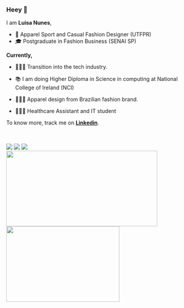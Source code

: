 ### Heey 👋

I am **Luisa Nunes**,

 </div>

- 🧵 Apparel Sport and Casual Fashion Designer (UTFPR)
- 🎓 Postgraduate in Fashion Business (SENAI SP)

**Currently,**
- 👩🏽‍💻 Transition into the tech industry.
- 📚 I am doing Higher Diploma in Science in computing at National College of Ireland (NCI)

- 🎯🇧🇷 Apparel design from Brazilian fashion brand.
- 🎯🇮🇪 Healthcare Assistant and IT student 
  
To know more, track me on **[Linkedin](http://linkedin.com/in/luinunes)**.
<br><br>
##

<div>
   <a href="https://www.linkedin.com/in/luinunes" target="_blank"><img src="https://img.shields.io/badge/-LinkedIn-%230077B5?style=for-the-badge&logo=linkedin&logoColor=white" target="_blank"></a> 
    <a href = "mailto:luinunes@yahoo.com"><img src="https://img.shields.io/badge/-Gmail-%23333?style=for-the-badge&logo=gmail&logoColor=white" target="_blank"></a>
     <a href="https://discordapp.com/users/2318" target="_blank"><img src="https://img.shields.io/badge/Discord-7289DA?style=for-the-badge&logo=discord&logoColor=white" target="_blank"></a> 
<div> 

<div align="left">
  <a href="https://github.com/luinunes13">
    <img height="200em" width= "400em" src="https://github-readme-stats.vercel.app/api?username=luinunes13&show_icons=true&theme=dracula&include_all_commits=true&count_private=true"/>
    <img height="200em" width= "300em" src="https://github-readme-stats.vercel.app/api/top-langs/?username=luinunes13&layout=compact&langs_count=7&theme=dracula"/>
</div>
  
 ##
  
    



<!--
**luinunes13/luinunes13** is a ✨ _special_ ✨ repository because its `README.md` (this file) appears on your GitHub profile.



